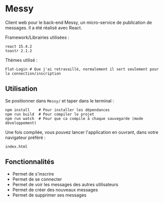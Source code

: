 # Messy

Client web pour le back-end Messy, un micro-service de publication de messages.
Il   a été réalisé avec React.

Framework/Librairies utilisées :

    react 15.4.2
    toastr 2.1.2

Thèmes utilisé :

    Flat-Login # Que j'ai retravaillé, normalement il sert seulement pour la connection/inscription

## Utilisation

Se positionner dans `Messy/` et taper dans le terminal :

    npm install    # Pour installer les dépendances
    npm run build  # Pour compiler le projet
    npm run watch  # Pour que ca compile à chaque sauvegarde (mode développement)

Une fois compilée, vous pouvez lancer l'application en ouvrant, dans votre navigateur préféré :

    index.html

## Fonctionnalités

* Permet de s'inscrire
* Permet de se connecter
* Permet de voir les messages des autres utilisateurs
* Permet de créer des nouveaux messages
* Permet de supprimer ses messages

